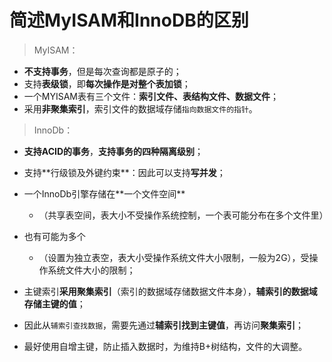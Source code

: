 # 简述MyISAM和InnoDB的区别

> MyISAM： 

- **不⽀持事务**，但是每次查询都是原⼦的； 
- ⽀持**表级锁**，即**每次操作是对整个表加锁**； 
- ⼀个MYISAM表有三个⽂件：**索引⽂件、表结构⽂件、数据⽂件**； 
- 采⽤**⾮聚集索引**，索引⽂件的数据域存储`指向数据⽂件的指针`。

> InnoDb： 

- **⽀持ACID的事务**，**⽀持事务的四种隔离级别**； 
- ⽀持**⾏级锁及外键约束**：因此可以⽀持**写并发**； 
- ⼀个InnoDb引擎存储在**⼀个⽂件空间**
  - （共享表空间，表⼤⼩不受操作系统控制，⼀个表可能分布在多个⽂件⾥）
- 也有可能为多个
  - （设置为独⽴表空，表⼤⼩受操作系统⽂件⼤⼩限制，⼀般为2G），受操作系统⽂件⼤⼩的限制； 

- 主键索引**采⽤聚集索引**（索引的数据域存储数据⽂件本身），**辅索引的数据域存储主键的值**；
- 因此从`辅索引查找数据`，需要先通过**辅索引找到主键值**，再访问**聚集索引**；
- 最好使⽤⾃增主键，防⽌插⼊数据时，为维持B+树结构，⽂件的⼤调整。 
